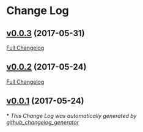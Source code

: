# Change Log

## [v0.0.3](https://github.com/muoncore/photonlite/tree/v0.0.3) (2017-05-31)
[Full Changelog](https://github.com/muoncore/photonlite/compare/v0.0.2...v0.0.3)

## [v0.0.2](https://github.com/muoncore/photonlite/tree/v0.0.2) (2017-05-24)
[Full Changelog](https://github.com/muoncore/photonlite/compare/v0.0.1...v0.0.2)

## [v0.0.1](https://github.com/muoncore/photonlite/tree/v0.0.1) (2017-05-24)


\* *This Change Log was automatically generated by [github_changelog_generator](https://github.com/skywinder/Github-Changelog-Generator)*